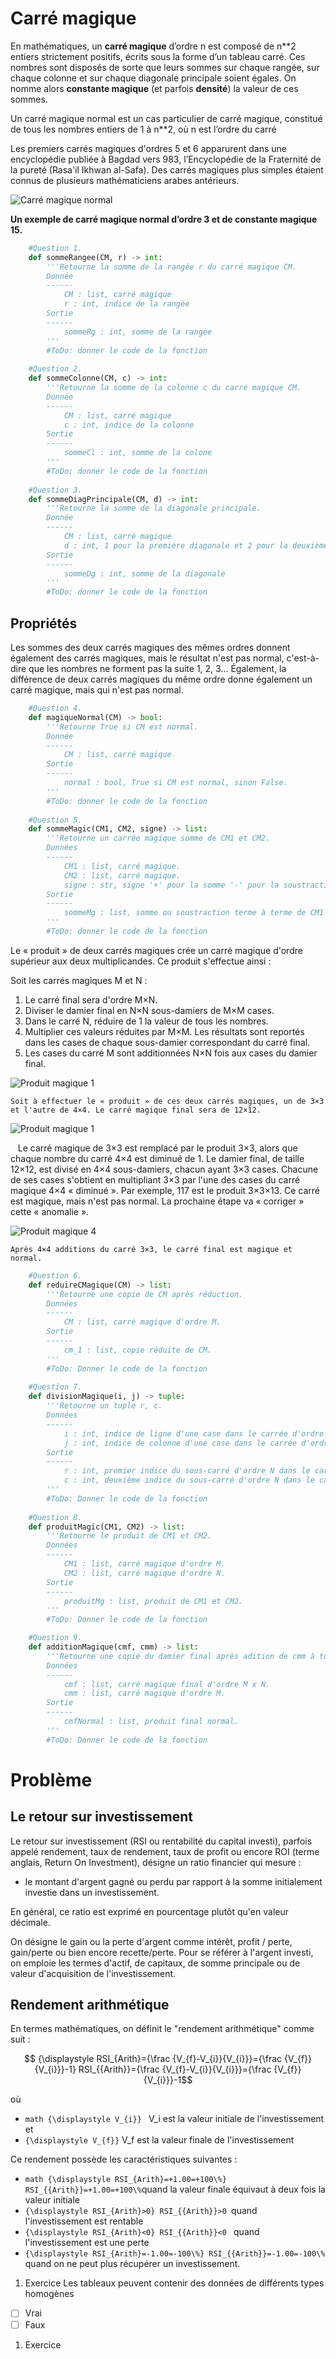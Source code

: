 # Carré magique
En mathématiques, un **carré magique** d’ordre n est composé de n\**2 entiers strictement positifs, écrits sous la forme d’un tableau carré. Ces nombres sont disposés de sorte que leurs sommes sur chaque rangée, sur chaque colonne et sur chaque diagonale principale soient égales. On nomme alors **constante magique** (et parfois **densité**) la valeur de ces sommes.

Un carré magique normal est un cas particulier de carré magique, constitué de tous les nombres entiers de 1 à n\**2, où n est l’ordre du carré

Les premiers carrés magiques d'ordres 5 et 6 apparurent dans une encyclopédie publiée à Bagdad vers 983, l’Encyclopédie de la Fraternité de la pureté (Rasa'il Ikhwan al-Safa). Des carrés magiques plus simples étaient connus de plusieurs mathématiciens arabes antérieurs.

![Carré magique normal](https://upload.wikimedia.org/wikipedia/commons/thumb/e/e4/Magicsquareexample.svg/220px-Magicsquareexample.svg.png)

__Un exemple de carré magique normal d’ordre 3 et de constante magique 15.__
```python
    #Question 1.
    def sommeRangee(CM, r) -> int:
        '''Retourne la somme de la rangée r du carré magique CM.
        Donnée
        ------
            CM : list, carré magique
            r : int, indice de la rangée
        Sortie
        ------
            sommeRg : int, somme de la rangée
        '''
        #ToDo: donner le code de la fonction
    
    #Question 2.    
    def sommeColonne(CM, c) -> int:
        '''Retourne la somme de la colonne c du carré magique CM.
        Donnée
        ------
            CM : list, carré magique
            c : int, indice de la colonne
        Sortie
        ------
            sommeCl : int, somme de la colone
        '''
        #ToDo: donner le code de la fonction
        
    #Question 3.
    def sommeDiagPrincipale(CM, d) -> int:
        '''Retourne la somme de la diagonale principale.
        Donnée
        ------
            CM : list, carré magique
            d : int, 1 pour la première diagonale et 2 pour la deuxième diagonale
        Sortie
        ------
            sommeDg : int, somme de la diagonale
        '''
        #ToDo: donner le code de la fonction
```

## Propriétés
Les sommes des deux carrés magiques des mêmes ordres donnent également des carrés magiques, mais le résultat n'est pas normal, c'est-à-dire que les nombres ne forment pas la suite 1, 2, 3... Également, la différence de deux carrés magiques du même ordre donne également un carré magique, mais qui n'est pas normal.

```python
    #Question 4.
    def magiqueNormal(CM) -> bool:
        '''Retourne True si CM est normal.
        Donnée
        ------
            CM : list, carré magique
        Sortie
        ------
            normal : bool, True si CM est normal, sinon False.
        '''
        #ToDo: donner le code de la fonction
    
    #Question 5.   
    def sommeMagic(CM1, CM2, signe) -> list:
        '''Retourne un carrée magique somme de CM1 et CM2.
        Données
        ------
            CM1 : list, carré magique.
            CM2 : list, carré magique.
            signe : str, signe '+' pour la somme '-' pour la soustraction
        Sortie
        ------
            sommeMg : list, somme ou soustraction terme à terme de CM1 et CM2.
        '''
        #ToDo: donner le code de la fonction
```

Le « produit » de deux carrés magiques crée un carré magique d'ordre supérieur aux deux multiplicandes. Ce produit s'effectue ainsi : 

Soit les carrés magiques M et N :
1. Le carré final sera d'ordre M×N.
1. Diviser le damier final en N×N sous-damiers de M×M cases.
1. Dans le carré N, réduire de 1 la valeur de tous les nombres.
1. Multiplier ces valeurs réduites par M×M. Les résultats sont reportés dans les cases de chaque sous-damier correspondant du carré final.
1. Les cases du carré M sont additionnées N×N fois aux cases du damier final.
   
![Produit magique 1](https://upload.wikimedia.org/wikipedia/commons/thumb/a/ab/Magic_Squares_-_Multiplication_-_1.svg/330px-Magic_Squares_-_Multiplication_-_1.svg.png)

    Soit à effectuer le « produit » de ces deux carrés magiques, un de 3×3 et l'autre de 4×4. Le carré magique final sera de 12×12.
![Produit magique 1](https://upload.wikimedia.org/wikipedia/commons/thumb/1/1c/Magic_Squares_-_Multiplication_-_2.svg/330px-Magic_Squares_-_Multiplication_-_2.svg.png)

    Le carré magique de 3×3 est remplacé par le produit 3×3, alors que chaque nombre du carré 4×4 est diminué de 1. Le damier final, de taille 12×12, est divisé en 4×4 sous-damiers, chacun ayant 3×3 cases. Chacune de ses cases s'obtient en multipliant 3×3 par l'une des cases du carré magique 4×4 « diminué ». Par exemple, 117 est le produit 3×3×13. Ce carré est magique, mais n'est pas normal. La prochaine étape va « corriger » cette « anomalie ».
    
![Produit magique 4](https://upload.wikimedia.org/wikipedia/commons/thumb/9/91/Magic_Squares_-_Multiplication_-_3.svg/330px-Magic_Squares_-_Multiplication_-_3.svg.png)

    Après 4×4 additions du carré 3×3, le carré final est magique et normal.


```python
    #Question 6.
    def reduireCMagique(CM) -> list:
        '''Retourne une copie de CM après réduction.
        Données
        ------
            CM : list, carré magique d'ordre M.
        Sortie
        ------
            cm_1 : list, copie réduite de CM.
        '''
        #ToDo: Donner le code de la fonction
    
    #Question 7.
    def divisionMagique(i, j) -> tuple:
        '''Retourne un tuple r, c.
        Données
        ------
            i : int, indice de ligne d'une case dans le carrée d'ordre N.
            j : int, indice de colonne d'une case dans le carrée d'ordre N.
        Sortie
        ------
            r : int, premier indice du sous-carré d'ordre N dans le carré final.
            c : int, deuxième indice du sous-carré d'ordre N dans le carré final.
        '''
        #ToDo: Donner le code de la fonction
        
    #Question 8.
    def produitMagic(CM1, CM2) -> list:
        '''Retourne le produit de CM1 et CM2.
        Données
        ------
            CM1 : list, carré magique d'ordre M.
            CM2 : list, carré magique d'ordre N.
        Sortie
        ------
            produitMg : list, produit de CM1 et CM2.
        '''
        #ToDo: Donner le code de la fonction

    #Question 9.
    def additionMagique(cmf, cmm) -> list:
        '''Retourne une copie du damier final après adition de cmm à tous les sous-damiers.
        Données
        ------
            cmf : list, carré magique final d'ordre M x N.
            cmm : list, carré magique d'ordre M.
        Sortie
        ------
            cmfNormal : list, produit final normal.
        '''
        #ToDo: Donner le code de la fonction
```
# Problème
## Le retour sur investissement

Le retour sur investissement (RSI ou rentabilité du capital investi), parfois appelé rendement, taux de rendement, taux de profit ou encore ROI (terme anglais, Return On Investment), désigne un ratio financier qui mesure :

* le montant d'argent gagné ou perdu par rapport à la somme initialement investie dans un investissement.

En général, ce ratio est exprimé en pourcentage plutôt qu'en valeur décimale.

On désigne le gain ou la perte d'argent comme intérêt, profit / perte, gain/perte ou bien encore recette/perte. Pour se référer à l'argent investi, on emploie les termes d'actif, de capitaux, de somme principale ou de valeur d'acquisition de l'investissement.

## Rendement arithmétique

En termes mathématiques, on définit le "rendement arithmétique" comme suit :
```math
    {\displaystyle RSI_{Arith}={\frac {V_{f}-V_{i}}{V_{i}}}={\frac {V_{f}}{V_{i}}}-1} RSI_{{Arith}}={\frac  {V_{f}-V_{i}}{V_{i}}}={\frac  {V_{f}}{V_{i}}}-1
```
où
* ```math {\displaystyle V_{i}} ``` V_i est la valeur initiale de l'investissement et
* ```{\displaystyle V_{f}}``` V_f est la valeur finale de l'investissement

Ce rendement possède les caractéristiques suivantes :

* ``` math {\displaystyle RSI_{Arith}=+1.00=+100\%} RSI_{{Arith}}=+1.00=+100\% ```quand la valeur finale équivaut à deux fois la valeur initiale
* ```{\displaystyle RSI_{Arith}>0} RSI_{{Arith}}>0 ```quand l'investissement est rentable
* ```{\displaystyle RSI_{Arith}<0} RSI_{{Arith}}<0 ``` quand l'investissement est une perte
* ```{\displaystyle RSI_{Arith}=-1.00=-100\%} RSI_{{Arith}}=-1.00=-100\% ```quand on ne peut plus récupérer un investissement.
1. Exercice
Les tableaux peuvent contenir des données de différents types homogènes
- [ ] Vrai
- [ ] Faux

1. Exercice

